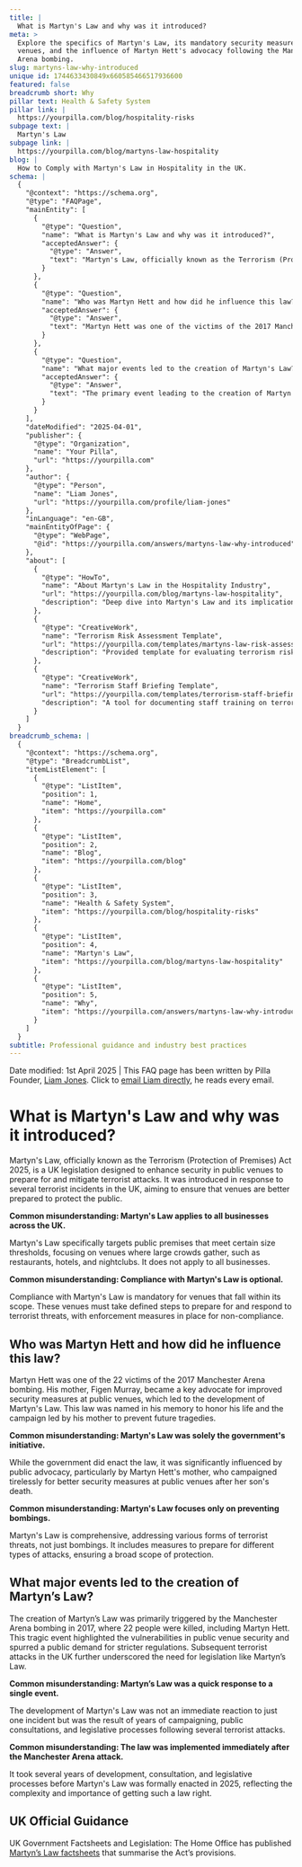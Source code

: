 ```yaml
---
title: |
  What is Martyn's Law and why was it introduced?
meta: >
  Explore the specifics of Martyn's Law, its mandatory security measures for UK
  venues, and the influence of Martyn Hett's advocacy following the Manchester
  Arena bombing.
slug: martyns-law-why-introduced
unique id: 1744633430849x660585466517936600
featured: false
breadcrumb short: Why
pillar text: Health & Safety System
pillar link: |
  https://yourpilla.com/blog/hospitality-risks
subpage text: |
  Martyn's Law
subpage link: |
  https://yourpilla.com/blog/martyns-law-hospitality
blog: |
  How to Comply with Martyn's Law in Hospitality in the UK.
schema: |
  {
    "@context": "https://schema.org",
    "@type": "FAQPage",
    "mainEntity": [
      {
        "@type": "Question",
        "name": "What is Martyn's Law and why was it introduced?",
        "acceptedAnswer": {
          "@type": "Answer",
          "text": "Martyn's Law, officially known as the Terrorism (Protection of Premises) Act 2025, is UK legislation aimed at enhancing security in public venues to mitigate terrorist threats. Introduced after several terrorist incidents in the UK, its purpose is to ensure that venues frequented by large crowds, such as restaurants, hotels, and nightclubs, are better equipped to protect the public. The law mandates specific security measures for venues within its scope, ensuring compliance is enforced."
        }
      },
      {
        "@type": "Question",
        "name": "Who was Martyn Hett and how did he influence this law?",
        "acceptedAnswer": {
          "@type": "Answer",
          "text": "Martyn Hett was one of the victims of the 2017 Manchester Arena bombing. Following his death, his mother, Figen Murray, became a prominent advocate for improved security measures at public venues. Her advocacy played a pivotal role in the development of Martyn's Law, which was named in her son's memory to honor his life and promote safety measures that could prevent future terrorist incidents."
        }
      },
      {
        "@type": "Question",
        "name": "What major events led to the creation of Martyn's Law?",
        "acceptedAnswer": {
          "@type": "Answer",
          "text": "The primary event leading to the creation of Martyn's Law was the 2017 Manchester Arena bombing, which claimed the lives of 22 people, including Martyn Hett. This tragedy exposed significant security gaps in public venues, catalyzing public demand for stronger safety regulations. Following this and other terrorist incidents, sustained public campaigning and legislative endeavors culminated in the enactment of Martyn's Law in 2025."
        }
      }
    ],
    "dateModified": "2025-04-01",
    "publisher": {
      "@type": "Organization",
      "name": "Your Pilla",
      "url": "https://yourpilla.com"
    },
    "author": {
      "@type": "Person",
      "name": "Liam Jones",
      "url": "https://yourpilla.com/profile/liam-jones"
    },
    "inLanguage": "en-GB",
    "mainEntityOfPage": {
      "@type": "WebPage",
      "@id": "https://yourpilla.com/answers/martyns-law-why-introduced"
    },
    "about": [
      {
        "@type": "HowTo",
        "name": "About Martyn's Law in the Hospitality Industry",
        "url": "https://yourpilla.com/blog/martyns-law-hospitality",
        "description": "Deep dive into Martyn's Law and its implications for the hospitality sector, offering insights and legal requirements for security measures."
      },
      {
        "@type": "CreativeWork",
        "name": "Terrorism Risk Assessment Template",
        "url": "https://yourpilla.com/templates/martyns-law-risk-assessment",
        "description": "Provided template for evaluating terrorism risks within premises, guiding businesses on assessing and mitigating potential threats."
      },
      {
        "@type": "CreativeWork",
        "name": "Terrorism Staff Briefing Template",
        "url": "https://yourpilla.com/templates/terrorism-staff-briefing",
        "description": "A tool for documenting staff training on terrorist threat responses, ensuring compliance with Martyn's Law."
      }
    ]
  }
breadcrumb_schema: |
  {
    "@context": "https://schema.org",
    "@type": "BreadcrumbList",
    "itemListElement": [
      {
        "@type": "ListItem",
        "position": 1,
        "name": "Home",
        "item": "https://yourpilla.com"
      },
      {
        "@type": "ListItem",
        "position": 2,
        "name": "Blog",
        "item": "https://yourpilla.com/blog"
      },
      {
        "@type": "ListItem",
        "position": 3,
        "name": "Health & Safety System",
        "item": "https://yourpilla.com/blog/hospitality-risks"
      },
      {
        "@type": "ListItem",
        "position": 4,
        "name": "Martyn's Law",
        "item": "https://yourpilla.com/blog/martyns-law-hospitality"
      },
      {
        "@type": "ListItem",
        "position": 5,
        "name": "Why",
        "item": "https://yourpilla.com/answers/martyns-law-why-introduced"
      }
    ]
  }
subtitle: Professional guidance and industry best practices
---
```


Date modified: 1st April 2025 | This FAQ page has been written by Pilla Founder, [Liam Jones](https://yourpilla.com/profile/liam-jones). Click to [email Liam directly](https://mailto:liam@yourpilla.com), he reads every email.

# What is Martyn's Law and why was it introduced?

Martyn's Law, officially known as the Terrorism (Protection of Premises) Act 2025, is a UK legislation designed to enhance security in public venues to prepare for and mitigate terrorist attacks. It was introduced in response to several terrorist incidents in the UK, aiming to ensure that venues are better prepared to protect the public.

**Common misunderstanding: Martyn's Law applies to all businesses across the UK.**

Martyn's Law specifically targets public premises that meet certain size thresholds, focusing on venues where large crowds gather, such as restaurants, hotels, and nightclubs. It does not apply to all businesses.

**Common misunderstanding: Compliance with Martyn's Law is optional.**

Compliance with Martyn's Law is mandatory for venues that fall within its scope. These venues must take defined steps to prepare for and respond to terrorist threats, with enforcement measures in place for non-compliance.

## Who was Martyn Hett and how did he influence this law?

Martyn Hett was one of the 22 victims of the 2017 Manchester Arena bombing. His mother, Figen Murray, became a key advocate for improved security measures at public venues, which led to the development of Martyn's Law. This law was named in his memory to honor his life and the campaign led by his mother to prevent future tragedies.

**Common misunderstanding: Martyn's Law was solely the government's initiative.**

While the government did enact the law, it was significantly influenced by public advocacy, particularly by Martyn Hett's mother, who campaigned tirelessly for better security measures at public venues after her son's death.

**Common misunderstanding: Martyn's Law focuses only on preventing bombings.**

Martyn's Law is comprehensive, addressing various forms of terrorist threats, not just bombings. It includes measures to prepare for different types of attacks, ensuring a broad scope of protection.

## What major events led to the creation of Martyn’s Law?

The creation of Martyn’s Law was primarily triggered by the Manchester Arena bombing in 2017, where 22 people were killed, including Martyn Hett. This tragic event highlighted the vulnerabilities in public venue security and spurred a public demand for stricter regulations. Subsequent terrorist attacks in the UK further underscored the need for legislation like Martyn’s Law.

**Common misunderstanding: Martyn’s Law was a quick response to a single event.**

The development of Martyn's Law was not an immediate reaction to just one incident but was the result of years of campaigning, public consultations, and legislative processes following several terrorist attacks.

**Common misunderstanding: The law was implemented immediately after the Manchester Arena attack.**

It took several years of development, consultation, and legislative processes before Martyn's Law was formally enacted in 2025, reflecting the complexity and importance of getting such a law right.

## UK Official Guidance

UK Government Factsheets and Legislation: The Home Office has published [Martyn’s Law factsheets](https://homeofficemedia.blog.gov.uk/2023/12/06/martyns-law-factsheets/) that summarise the Act’s provisions.
